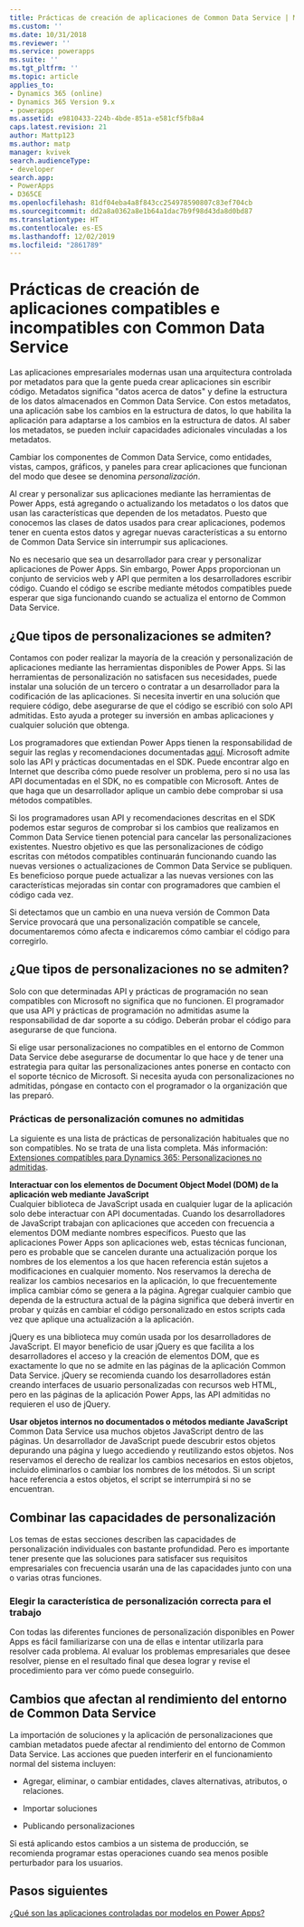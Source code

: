 ```yaml
---
title: Prácticas de creación de aplicaciones de Common Data Service | MicrosoftDocs
ms.custom: ''
ms.date: 10/31/2018
ms.reviewer: ''
ms.service: powerapps
ms.suite: ''
ms.tgt_pltfrm: ''
ms.topic: article
applies_to:
- Dynamics 365 (online)
- Dynamics 365 Version 9.x
- powerapps
ms.assetid: e9810433-224b-4bde-851a-e581cf5fb8a4
caps.latest.revision: 21
author: Mattp123
ms.author: matp
manager: kvivek
search.audienceType:
- developer
search.app:
- PowerApps
- D365CE
ms.openlocfilehash: 81df04eba4a8f843cc254978590807c83ef704cb
ms.sourcegitcommit: dd2a8a0362a8e1b64a1dac7b9f98d43da8d0bd87
ms.translationtype: HT
ms.contentlocale: es-ES
ms.lasthandoff: 12/02/2019
ms.locfileid: "2861789"
---
```

# <a name="common-data-service-supported-and-unsupported-app-building-practices"></a>Prácticas de creación de aplicaciones compatibles e incompatibles con Common Data Service

<!--
The way your organization works is unique. Some organizations have well-defined business processes that they apply using Power Apps apps. Others aren’t happy with their current business processes and use Power Apps to apply new data and processes to their business. Whatever situation you find yourself in, you’ll find a lot of customization capabilities in Power Apps so that it can work for your organization.  
  
 Of course you’re eager to get started, but please take a few minutes to read the content in this section. This will introduce you to important terms, give you some background about why things are done a certain way, and help you avoid potential problems in the future.  

## What is metadata and why should you care?  
 In the past, you may have customized business applications by editing the source code. This created complications because each organization had unique changes and it was very difficult, or extremely expensive, to upgrade. Then application developers started exposing application programming interfaces (APIs) so that other developers could interact with the application and add their own logic without touching the source code. This was moderately better because it means developers can extend the application without changing it. But it still requires a developer to write code.  -->
  
 Las aplicaciones empresariales modernas usan una arquitectura controlada por metadatos para que la gente pueda crear aplicaciones sin escribir código. Metadatos significa "datos acerca de datos" y define la estructura de los datos almacenados en Common Data Service. Con estos metadatos, una aplicación sabe los cambios en la estructura de datos, lo que habilita la aplicación para adaptarse a los cambios en la estructura de datos. Al saber los metadatos, se pueden incluir capacidades adicionales vinculadas a los metadatos.  

Cambiar los componentes de Common Data Service, como entidades, vistas, campos, gráficos, y paneles para crear aplicaciones que funcionan del modo que desee se denomina *personalización*.  
 
Al crear y personalizar sus aplicaciones mediante las herramientas de Power Apps, está agregando o actualizando los metadatos o los datos que usan las características que dependen de los metadatos. Puesto que conocemos las clases de datos usados para crear aplicaciones, podemos tener en cuenta estos datos y agregar nuevas características a su entorno de Common Data Service sin interrumpir sus aplicaciones. <!-- This way you should always be able to apply an update rollup or upgrade to the latest version and enjoy the best new features.  -->

<!--  
> **Customize or Configure?**   
> Most people say they want to customize the application, so we use the word “customize” to describe changing the system to make it work the way you want. Some people prefer to use the word “configure” because it suggests that no code was required to make changes. Call it whatever you like, we just want to make it clear that you don’t need to be a developer to customize or create Power Apps apps.  -->
  
No es necesario que sea un desarrollador para crear y personalizar aplicaciones de Power Apps. Sin embargo, Power Apps proporcionan un conjunto de servicios web y API que permiten a los desarrolladores escribir código. Cuando el código se escribe mediante métodos compatibles puede esperar que siga funcionando cuando se actualiza el entorno de Common Data Service.  
  
<a name="BKMK_SupportedCust"></a>   
## <a name="what-kinds-of-customizations-are-supported"></a>¿Que tipos de personalizaciones se admiten?  
 Contamos con poder realizar la mayoría de la creación y personalización de aplicaciones mediante las herramientas disponibles de Power Apps. Si las herramientas de personalización no satisfacen sus necesidades, puede instalar una solución de un tercero o contratar a un desarrollador para la codificación de las aplicaciones. Si necesita invertir en una solución que requiere código, debe asegurarse de que el código se escribió con solo API admitidas. Esto ayuda a proteger su inversión en ambas aplicaciones y cualquier solución que obtenga.  
  
 Los programadores que extiendan Power Apps tienen la responsabilidad de seguir las reglas y recomendaciones documentadas [aquí](/powerapps/developer/common-data-service/best-practices/). Microsoft admite solo las API y prácticas documentadas en el SDK. Puede encontrar algo en Internet que describa cómo puede resolver un problema, pero si no usa las API documentadas en el SDK, no es compatible con Microsoft. Antes de que haga que un desarrollador aplique un cambio debe comprobar si usa métodos compatibles.  
  
 Si los programadores usan API y recomendaciones descritas en el SDK podemos estar seguros de comprobar si los cambios que realizamos en Common Data Service tienen potencial para cancelar las personalizaciones existentes. Nuestro objetivo es que las personalizaciones de código escritas con métodos compatibles continuarán funcionando cuando las nuevas versiones o actualizaciones de Common Data Service se publiquen. Es beneficioso porque puede actualizar a las nuevas versiones con las características mejoradas sin contar con programadores que cambien el código cada vez.  
  
 Si detectamos que un cambio en una nueva versión de Common Data Service provocará que una personalización compatible se cancele, documentaremos cómo afecta e indicaremos cómo cambiar el código para corregirlo.  
  
<a name="BKMK_Unsupported"></a>   
## <a name="what-kinds-of-customizations-arent-supported"></a>¿Que tipos de personalizaciones no se admiten?  
 Solo con que determinadas API y prácticas de programación no sean compatibles con Microsoft no significa que no funcionen. <!--  “Unsupported by Microsoft” means exactly what it says: you can’t get support about these APIs or programming practices from Microsoft. We don’t test them and we don’t know if something we change will break them. We can’t predict what will happen if someone changes code in our application.  -->    El programador que usa API y prácticas de programación no admitidas asume la responsabilidad de dar soporte a su código. Deberán probar el código para asegurarse de que funciona.  
  
 Si elige usar personalizaciones no compatibles en el entorno de Common Data Service debe asegurarse de documentar lo que hace y de tener una estrategia para quitar las personalizaciones antes ponerse en contacto con el soporte técnico de Microsoft. Si necesita ayuda con personalizaciones no admitidas, póngase en contacto con el programador o la organización que las preparó.  
  
<a name="BKMK_CommonUnsupportedCustomizations"></a>   
### <a name="common-unsupported-customization-practices"></a>Prácticas de personalización comunes no admitidas  
 La siguiente es una lista de prácticas de personalización habituales que no son compatibles. No se trata de una lista completa. Más información: [Extensiones compatibles para Dynamics 365: Personalizaciones no admitidas](https://docs.microsoft.com/dynamics365/customer-engagement/developer/supported-extensions#Unsupported). 
 
**Interactuar con los elementos de Document Object Model (DOM) de la aplicación web mediante JavaScript**  
 Cualquier biblioteca de JavaScript usada en cualquier lugar de la aplicación solo debe interactuar con API documentadas. Cuando los desarrolladores de JavaScript trabajan con aplicaciones que acceden con frecuencia a elementos DOM mediante nombres específicos. Puesto que las aplicaciones Power Apps son aplicaciones web, estas técnicas funcionan, pero es probable que se cancelen durante una actualización porque los nombres de los elementos a los que hacen referencia están sujetos a modificaciones en cualquier momento. Nos reservamos la derecha de realizar los cambios necesarios en la aplicación, lo que frecuentemente implica cambiar cómo se genera a la página. Agregar cualquier cambio que dependa de la estructura actual de la página significa que deberá invertir en probar y quizás en cambiar el código personalizado en estos scripts cada vez que aplique una actualización a la aplicación.  
  
 jQuery es una biblioteca muy común usada por los desarrolladores de JavaScript. El mayor beneficio de usar jQuery es que facilita a los desarrolladores el acceso y la creación de elementos DOM, que es exactamente lo que no se admite en las páginas de la aplicación Common Data Service. jQuery se recomienda cuando los desarrolladores están creando interfaces de usuario personalizadas con recursos web HTML, pero en las páginas de la aplicación Power Apps, las API admitidas no requieren el uso de jQuery.  
  
 **Usar objetos internos no documentados o métodos mediante JavaScript**  
Common Data Service usa muchos objetos JavaScript dentro de las páginas. Un desarrollador de JavaScript puede descubrir estos objetos depurando una página y luego accediendo y reutilizando estos objetos. Nos reservamos el derecho de realizar los cambios necesarios en estos objetos, incluido eliminarlos o cambiar los nombres de los métodos. Si un script hace referencia a estos objetos, el script se interrumpirá si no se encuentran.  <a name="BKMK_Metadata"></a>   
 
<a name="BKMK_CombineCustomizations"></a>   
## <a name="combine-customization-capabilities"></a>Combinar las capacidades de personalización  
 Los temas de estas secciones describen las capacidades de personalización individuales con bastante profundidad. Pero es importante tener presente que las soluciones para satisfacer sus requisitos empresariales con frecuencia usarán una de las capacidades junto con una o varias otras funciones.  
  
<a name="BKMK_ChooseTheRightCustomization"></a>   
### <a name="choose-the-right-customization-capability-for-the-job"></a>Elegir la característica de personalización correcta para el trabajo  
 Con todas las diferentes funciones de personalización disponibles en Power Apps es fácil familiarizarse con una de ellas e intentar utilizarla para resolver cada problema. Al evaluar los problemas empresariales que desee resolver, piense en el resultado final que desea lograr y revise el procedimiento para ver cómo puede conseguirlo.  
 
<a name="BKMK_changesinperformance"></a>   
## <a name="changes-that-affect-common-data-service-environment-performance"></a>Cambios que afectan al rendimiento del entorno de Common Data Service  
 La importación de soluciones y la aplicación de personalizaciones que cambian metadatos puede afectar al rendimiento del entorno de Common Data Service. Las acciones que pueden interferir en el funcionamiento normal del sistema incluyen:  
  
-   Agregar, eliminar, o cambiar entidades, claves alternativas, atributos, o relaciones.   
-   Importar soluciones
  
-   Publicando personalizaciones 
  
Si está aplicando estos cambios a un sistema de producción, se recomienda programar estas operaciones cuando sea menos posible perturbador para los usuarios.   
  
  
## <a name="next-steps"></a>Pasos siguientes  
[¿Qué son las aplicaciones controladas por modelos en Power Apps?](../../maker/model-driven-apps/model-driven-app-overview.md)

